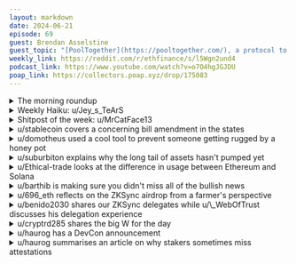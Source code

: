 ```yaml
---
layout: markdown
date: 2024-06-21
episode: 69
guest: Brendan Asselstine
guest_topic: "[PoolTogether](https://pooltogether.com/), a protocol to win while saving"
weekly_link: https://reddit.com/r/ethfinance/s/l5Wgn2und4
podcast_link: https://www.youtube.com/watch?v=o7O4hgJGJDU
poap_link: https://collectors.poap.xyz/drop/175083
---
```



<details markdown=1>
<summary>The morning roundup</summary>
[View on Reddit →](https://reddit.com/r/ethfinance/comments/1dkvydm/comment/l9knzvs/)

[u/franzperdido](https://reddit.com/u/franzperdido)

> Äh...thereum?

[u/usesbinkvideo](https://reddit.com/u/usesbinkvideo)

> 90,560 hodlers suhh...ubscribed (+4)

[u/Tom_The_Moose](https://reddit.com/u/Tom_The_Moose)

> $3509

[u/FrenktheTank](https://reddit.com/u/FrenktheTank)

> 0.0544

</details>
<details markdown=1>
<summary>Weekly Haiku: u/Jey_s_TeArS</summary>
[View on Reddit →](https://reddit.com/r/ethfinance/comments/1ddymob/comment/l8c4z8m/)

*Bridge in and bridge out,*

*An habit we must ditch out,*

*Intents will switch out.*

</details>
<details markdown=1>
<summary>Shitpost of the week: u/MrCatFace13</summary>
[View on Reddit →](https://reddit.com/r/ethfinance/comments/1djb287/comment/l9a68vh/)

It's 3am and Gary hasn't been home yet. He's sweating, gently waxing his red stapler for the last time over a bottle of Jim Beam. Elizabeth Warren said he could only keep the stapler, which he stole from the strange man in the basement, if he destroyed crypto. After glossing over the TPS reports on his desk in a bourbon-daze, Gary picks up the phone. A smokey Eldritch voice answers.

"It's Gary," Gary says, wondering if any other color of stapler will ever fill the vessel of his soul like the red one has. "Drop the investigations against ETH."

He pours himself and his red stapler a snifter of whisky; then he simply weeps.

(Which is to say: <https://cointelegraph.com/news/sec-to-drop-ethereum-investigation-says-consensys>)

</details>
<details markdown=1>
<summary>u/stablecoin covers a concerning bill amendment in the states</summary>
[View on Reddit →](https://reddit.com/r/ethfinance/comments/1deqzov/daily_general_discussion_june_13_2024/l8frolx/)

[edit] these amendments are in committee still and likely will be tough for Brad to get his way this time. we will know more when the bill is finalized. 
[/edit]

Brad Sherman just cucked the USA again by effectively banning P2P crypto amending shit last minute into a must pass defense bill. 

Every node connects to Russia, every transaction must be doxed. There is no escaping this hell until the tech is so innocuous and private it is impossible to regulate. 

<https://x.com/eleanorterrett/status/1801228173851394204>

> 🚨NEW: California Democrat @BradSherman filed an amendment with the House Rules Committee for the following to be included in the must-pass NDAA (National Defense Authorization Act) bill: 

> 1. The @USTreasury Secretary would have “clear authority to prohibit digital asset trading platforms and transaction facilitators under U.S. jurisdiction from transacting with cryptocurrency addresses that are known to be, or could reasonably be known to be, in Russia.”

> 2. @FinCENnews (Financial Crimes Enforcement Network) would be able to require U.S. taxpayers engaged in a transaction with a value greater than $10K of cryptocurrency offshore to file FinCEN Form 114 (FBAR).

</details>
<details markdown=1>
<summary>u/domotheus used a cool tool to prevent someone getting rugged by a honey pot</summary>
[View on Reddit →](https://reddit.com/r/ethfinance/comments/1ddymob/daily_general_discussion_june_12_2024/l8an1hx/)

<https://honeypot.is/?address=0xd52456e8a33718f72ba38469539c082eb761f78b>

> POPCAT (POPCAT)  
> Honeypot Detected
> 
> Run the fuck away.
> 
> execution reverted: TransferHelper: TRANSFER_FROM_FAILED
> 
> The taxes on this token are extremely high. You will get significantly less from a trade than expected, be careful!
> 
> A very high amount of users can not sell their tokens. This is likely a honeypot.
> 
> all_snipers_honeypot

</details>
<details markdown=1>
<summary>u/suburbiton explains why the long tail of assets hasn't pumped yet</summary>
[View on Reddit →](https://reddit.com/r/ethfinance/comments/1dfiz4n/daily_general_discussion_june_14_2024/l8jlorf/)

From twitter:

People don’t understand why markets pump. How the flow of money works. The first tier of money goes to top tier stocks and government bonds. Then to high level private equity private credit etc .. Then it flows to higher risk bonds. Then to higher risk stocks…to top tier corporate bonds. Lower tier private equity… alternative investments like bitcoin. Then….

After everything is filled … money flows to high high risk like Altcoins etc and alt stocks penny stocks what not. The reason no Altcoin or even Ethereum has hit a new ATH or broken or even come close to breaking 2021 highs is because there isn’t money to make it that far. 

You need liquidity events in market to reach the far depths of risk. That far depth gets touched once everything else is full. Similar to money flowing bucket to bucket. The liquidity event that happened in 2008 and 2020 has not happened yet. Liquidity events are lower rates, or stimulus. Without it you cannot have high risk products pump. In January 2024 market was pricing in a huge liquidity event for 2024. 7 rate cuts. This is why everything hit 3 year highs. This along with bitcoin etf got us a new high on BTC and saw many alts climb several 500-1000% from 2022 lows. That liquidity event never materialized. We went from 7 cuts, to 3 cuts to a shock 1 cut now for 2024. The only way for market to go back up to all time highs accross the board is for liquidity event. Unfortunately if we get a shock event like Covid , or something else black swan that forces the Fed to cut rates quicker or a hard recession it’s usually too late. Market will crash ahead of it. That crash you buy and ride it back up into the liquidity event. 

Fed has decided they don’t want to cut aggressively. They going to cut in December this year and then next year. This will possibly result in a recession or maybe we just see soft landing and gradual cuts over next 2/3 years. I. That scenario market will slowly grind up over next 2-3 years and we might see altcoin highs during that time. Market is forward looking so it can always change. If we approach a recession worse than expected and say u employment ticks up to 5% then Fed will cut but by then we will see a big dump in market on recession or stagflation fears. 

It’s always a tough battle. The last 15 years of bull markets were on the back of liquidity events. This is the first time we have no stimulus. It’s a diff ball game. It’s a much tougher grind market for high risk assets in such scenario. That’s why all money is flowing to easy tech stocks that are giving better returns than crypto. Nobody wants to risk anything because there is no liquidity event. Ofcourse things can change but that’s the state of the market. 

<https://x.com/wizardofsoho/status/1801419487201071423>

</details>
<details markdown=1>
<summary>u/Ethical-trade looks at the difference in usage between Ethereum and Solana</summary>
[View on Reddit →](https://reddit.com/r/ethfinance/comments/1dfiz4n/daily_general_discussion_june_14_2024/l8kpagn/)

Remember that Solana chain everyone was so worried about a couple of months ago?

[Solana currently has a 4.24% TVL market share over defi](https://defillama.com/chains). Ethereum has a 60.8% market share. Include L2s and it's closing on 70%. Include EVM chains and sidechains and it's over 90%.

A part of me used to wish for eth to remain king on all fronts, including memecoins. 

My worst case scenario used to be *"even if everything fails, there'll still be demand for Ethereum to be the internet's casino, which will require eth for gas (more demand) and this usage will burn eth (less supply). So even in the worst case, price goes up over time".* 

But memecoins have migrated to Solana. Is it a bad thing? Well, not anymore.

Given the recent surge of L2s, the tx cost drops, the ETF, and the institutional demand for tokenisation, the worst case scenario is far better than it used to be. The complete vision seems to be happening, green and scalable. Ethereum becoming the world's settlement layer isn't a pipe dream anymore, it's becoming a realistic scenario. 

Today solana is alleviating Ethereum from scam, grifters, and hopefully regulator attention. It's taking the garbage that didn't require decentralization to function out of our ecosystem. 

Ethereum is taking everything else.

</details>
<details markdown=1>
<summary>u/barthib is making sure you didn't miss all of the bullish news</summary>
[View on Reddit →](https://reddit.com/r/ethfinance/comments/1dgacad/daily_general_discussion_june_15_2024/l8p8mya/)

In case you didn't see it yesterday:

- The [Wall Street Journal figured out](https://x.com/reptar258/status/1801644699188351236) that stable coins help the american dollar to stay relevant (because everyone in any country can/do hold and use USDC or USDT) and provide the american state with buyers for their debt (indirectly, in the sense that Circle and Tether convert the USDs of their customers into bonds).
Guess which blockchain hosts 70% of the TVL of stablecoins?
- [BlackRock reiterated](https://x.com/matthew_sigel/status/1801342560977190937) that public blockchains are more secure and offer more opportunities than the private ones.
- A commissioner of [the SEC stated](https://x.com/BSCNews/status/1801626710380556328) that tokenisation is the future of financial markets.
- [ETH ETFs candidates informed journalists](https://x.com/EricBalchunas/status/1801725292404261308) that the SEC gave them feedback on their S-1 forms and the feedback is light, and asked them to update them within a week.

Meanwhile, information sources do business as usual: Coindesk, Cointelegraph and The Block ignore Ethereum-related news or turn them into "blockchain news",
Crypto Twitter and YouTube shill the shaky and declining Solana, BTC cultists and Solana moonboys repeat outdated propaganda against Ethereum over and over.

Why? Because they know. They are worried.

</details>
<details markdown=1>
<summary>u/696_eth reflects on the ZKSync airdrop from a farmer's perspective</summary>
[View on Reddit →](https://reddit.com/r/ethfinance/comments/1dh06hm/daily_general_discussion_june_16_2024/l8u6eh4/)

Farmer's POV: $ZK takeaways

My personal insights and experience from farming $ZK airdrop.

• Variety of strategies.

It really paid off using different strategies and although medium and small wallets basically got nothing, it was a good bet to try it out. Focusing on more than 1 big quality account was really smart and that's one of my main takeaways: have 5ish big juicy legit farmor accounts with a deeply rich history and previous qualifications and go at it. It also allows for easier and more pleasant farming because it's not that tedious to repeat.

• Giving up small sybilling accounts.

ZKsync had 9M+ wallets and only \~696k qualified. It makes no sense to continue using low-value and quality wallets while spending one's time and energy. Farmers are not going away, thus you'd still need to stand out in the sea of hopeful airdrop chasers.

• Farming can be ze wei - great risk/reward.

Airdrop farming can be profitable due to great R/R. You have a capped downside of how much money you will burn on gas fees, NFTs, and what not and you have quite an unlimited upside. Yes, zksync had a cap at 100k points but that would have been more than enough to guarantee an insane upside. 

• Sybilling is a must.

Due to the upside being capped sometimes, we have to hedge ourselves or, like in the case with $eigen, lower value accounts are rewarded for being too low of a value lol. For those reasons, it's important not to whale projects unless there's a transparent structure of unlimited upside that aims clearly to not forego whales.

• Overview.

I've heard and been told that it's too late to start farming yada yada but a decent chunk of $zk considering that I started late with no prior knowledge is a great accomplishment. Airdrop farming was and still is one of the most lucrative ways to gain the edge. However, I would argue that the edge lies in whaling some metrics or in the ability to access those resources to pump up your stats, and lesser accounts without that capital are unable to compete, therefore missing out on the great R/R play which in turn makes it worthwhile for lower value portfolios. Time and effort is no longer enough not just to outcompete but to even have a decent chunk of making it. 

• $ZK price speculation.

At current premarket prices of $0.3-0.35ish, it would open at $7ish bn FDV given the 21bn of the total supply. To me, that would be a hold. As always I expect a dump at the open but being realistic even if I am not that skillful to be one of the first to dump, I won't be able to buy back lower. Historically, it has also been true to wait for a pump within days or a week, sometimes up to 16ish days or in rare cases for up to 1.5 months. With those things in mind, I can see a dump, a post-dump pump and I'm personally hoping for a cope pump - you know, that type of pump that TIA had. Ideally, I'd get \~$0.7ish+ and exit.

What are your takeaways?

*p.s. this better edited article + more articles, including recent ones on how to get on farcaster and tips for the newcomers are available on [my paragraph](https://paragraph.xyz/@696eth)*

</details>
<details markdown=1>
<summary>u/benido2030 shares our ZKSync delegates while u/\_WebOfTrust discusses his delegation experience</summary>
[View on Reddit →](https://reddit.com/r/ethfinance/comments/1dh06hm/daily_general_discussion_june_16_2024/l8vple4/)

[u/benido2030](https://reddit.com/u/benido2030):

I just played around with the zksync dao tool / delegation portal and the search is... not optimal. I wanted to add an ENS after not having one when setting up the profile and I did, but you can't find my or any profile via ENS. I think starknet used the same tool (Tally) as well I thought it didn't work because starknet has different addresses. You also can't search for usernames, it seems to be not working by default. 

So a quick summary for tomorrow in case you're not dumping on day1: 

- u/haurog: [https://vote.zknation.io/dao/delegate/haurog.eth](https://vote.zknation.io/dao/delegate/haurog.eth) or copy paste this address: 0x1c0AcCc24e1549125b5b3c14D999D3a496Afbdb1

- u/\_weboftrust: [https://vote.zknation.io/dao/delegate/0x7aaba482329d001d9ab7120f0546b6760ae3fe19](https://vote.zknation.io/dao/delegate/0x7aaba482329d001d9ab7120f0546b6760ae3fe19) or copy paste this address 0x7AAbA482329D001D9AB7120f0546B6760AE3FE19

- u/benido2030: [https://vote.zknation.io/dao/delegate/0x05429d5113c06405398f613eaad632f5a00b43e1](https://vote.zknation.io/dao/delegate/0x05429d5113c06405398f613eaad632f5a00b43e1) or copy paste this address 0x05429D5113c06405398F613EAAD632F5A00B43E1

I guess searching for the address is the easiest since I expect claiming and delegating to be one process. You probably can skip delegating and then go to the profile and delegate manually, but doing it in the claiming process is more comfy... 

  
I'll repost tomorrow morning as well!

---

zkGM - reposting from yesterday re: delegation in zksync 

I just played around with the zksync dao tool / delegation portal and the search is... not optimal. I wanted to add an ENS after not having one when setting up the profile and I did, but you can't find my or any profile via ENS. I think starknet used the same tool (Tally) as well I thought it didn't work because starknet has different addresses. You also can't search for usernames, it seems to be not working by default.

So a quick summary for tomorrow in case you're not dumping on day1:

• u/haurog: <https://vote.zknation.io/dao/delegate/haurog.eth> or copy paste this address: 0x1c0AcCc24e1549125b5b3c14D999D3a496Afbdb1

• u/\_weboftrust: <https://vote.zknation.io/dao/delegate/0x7aaba482329d001d9ab7120f0546b6760ae3fe19> or copy paste this address 0x7AAbA482329D001D9AB7120f0546B6760AE3FE19

• u/benido2030: <https://vote.zknation.io/dao/delegate/0x05429d5113c06405398f613eaad632f5a00b43e1> or copy paste this address 0x05429D5113c06405398F613EAAD632F5A00B43E1

I guess searching for the address is the easiest since I expect claiming and delegating to be one process. You probably can skip delegating and then go to the profile and delegate manually, but doing it in the claiming process is more comfy.

---

[View on Reddit →](https://reddit.com/r/ethfinance/comments/1dhq7bj/daily_general_discussion_june_17_2024/l90wmbb/)

[u/\_WebOfTrust](https://reddit.com/u/\_WebOfTrust):

Claim is still not working for me; I changed to custom RPC, but Rabby is not responding. However, there is some hope on a related topic. Every time I used to look at DAO governance, I would see the same faces as delegates with only token-based governance, which never motivated me to contribute or participate. Everything changed when Optimism governance was announced (plus few other things).

I just looked at the ZKsync delegate page. The Ethfinance delegate combined has a voting power of more than 10M ZKsync (Benido + haurog + Liberosist + smol amount delegate to me as well). This might be a fraction compared to Syncswap or Olimpio, but the point of my rambling is to highlight a change, a positive change that I wanted to see. New faces, views, opinions, and ideas- not just projects representing themselves as delegates, but also community members. Even though they are invested directly, they care about the ecosystem and want to drive it in a positive direction. 

Haurog DM'd me on Farcaster to create a profile as they could not see my profile there, and time was running out. Benido took this initiative to form a sort of delegation council emerging from Ethfinance. To me, I don't see any financial benefits they might be getting for doing this apart from their belief in helping, improving, and contributing to this evolving ecosystem.

So, my dudes, thank you, and I look forward to reading more from you outside of this forum.

</details>
<details markdown=1>
<summary>u/cryptrd285 shares the big W for the day</summary>
[View on Reddit →](https://reddit.com/r/ethfinance/comments/1diimbq/daily_general_discussion_june_18_2024/l98r34t/)

> ETHEREUM SURVIVES THE SEC.
> 
> Today we’re happy to announce a major win for Ethereum developers, technology providers, and industry participants: the Enforcement Division of the SEC has notified us that it is closing its investigation into Ethereum 2.0. 
> 
> This means that the SEC will not bring charges alleging that sales of ETH are securities transactions.

<https://x.com/Consensys/status/1803230653120659641>

</details>
<details markdown=1>
<summary>u/haurog has a DevCon announcement</summary>
[View on Reddit →](https://reddit.com/r/ethfinance/comments/1diimbq/daily_general_discussion_june_18_2024/l96k40y/)

If you plan to go to devcon this year, the first opportunity to get a ticket just opened: <https://devcon.org/en/tickets/>

It is a raffle. You bid on tickets. The 20 highest bids get a ticket and then 184 are raffled among all the participants. Minimum bid is 0.08 ETH to participate. The raffle will be open until July 9th. On July 9th they will open discount ticket to which you can apply and plead your case on why you are an important part of the ethereum space. Discount tickets have the same price as the raffle minimum bid (299$). On july 16th the normal tickets go on sale which cost double (599$).

</details>
<details markdown=1>
<summary>u/haurog summarises an article on why stakers sometimes miss attestations</summary>
[View on Reddit →](https://reddit.com/r/ethfinance/comments/1djb287/daily_general_discussion_june_19_2024/l99u2wt/)

Lighthouse devs released a blog post about attestation misses. It goes into a lot of details on the path from attestation creation until it is included in a block and discusses all the possible ways an attestation might not get included due to failures at any of the intermediate steps. It also shows how to analyze the origin of possible misses in the logs and their grafana dashboard. This part is obviously focused on how to do it with lighthouse. All in all it is a great read.

The take home message is that quite often attestation misses are outside of the users control. To minimize attestation misses the user can make sure that their clock is synced, has opened the necessary ports to get enough peers and have a hardware setup which does not have a bottleneck (SSD, CPU and bandwidth) to make sure to get attestations out as efficiently as possible. 

<https://lighthouse-blog.sigmaprime.io/attestation-analysis.html>

</details>
